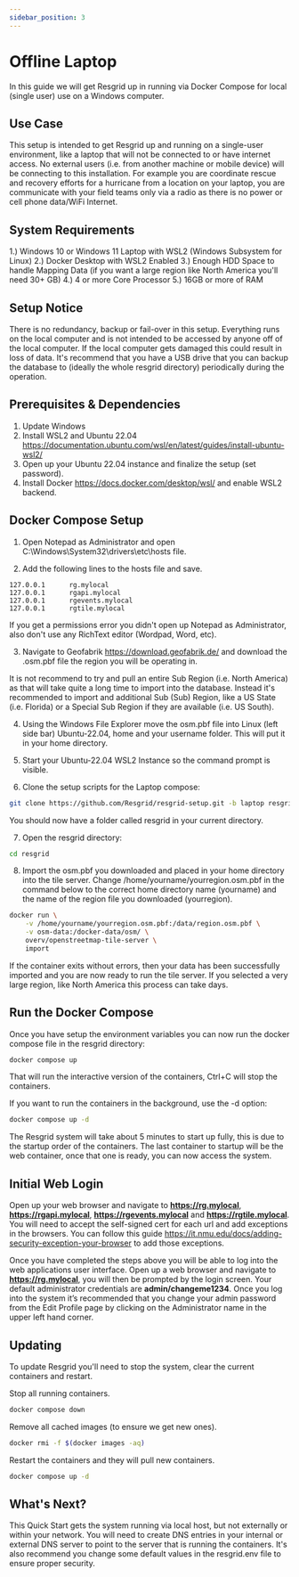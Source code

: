```yaml
---
sidebar_position: 3
---
```


# Offline Laptop

In this guide we will get Resgrid up in running via Docker Compose for local (single user) use on a Windows computer.

## Use Case

This setup is intended to get Resgrid up and running on a single-user environment, like a laptop that will not be connected to or have internet access. No external users (i.e. from another machine or mobile device) will be connecting to this installation. For example you are coordinate rescue and recovery efforts for a hurricane from a location on your laptop, you are communicate with your field teams only via a radio as there is no power or cell phone data/WiFi Internet. 

## System Requirements

1.) Windows 10 or Windows 11 Laptop with WSL2 (Windows Subsystem for Linux)
2.) Docker Desktop with WSL2 Enabled
3.) Enough HDD Space to handle Mapping Data (if you want a large region like North America you'll need 30+ GB)
4.) 4 or more Core Processor
5.) 16GB or more of RAM

## Setup Notice

There is no redundancy, backup or fail-over in this setup. Everything runs on the local computer and is not intended to be accessed by anyone off of the local computer. If the local computer gets damaged this could result in loss of data. It's recommend that you have a USB drive that you can backup the database to (ideally the whole resgrid directory) periodically during the operation.

## Prerequisites & Dependencies

1. Update Windows
2. Install WSL2 and Ubuntu 22.04 <https://documentation.ubuntu.com/wsl/en/latest/guides/install-ubuntu-wsl2/>
3. Open up your Ubuntu 22.04 instance and finalize the setup (set password).
4. Install Docker <https://docs.docker.com/desktop/wsl/> and enable WSL2 backend.

## Docker Compose Setup

1. Open Notepad as Administrator and open C:\Windows\System32\drivers\etc\hosts file.

2. Add the following lines to the hosts file and save.
```
127.0.0.1      rg.mylocal
127.0.0.1      rgapi.mylocal
127.0.0.1      rgevents.mylocal
127.0.0.1      rgtile.mylocal
```

If you get a permissions error you didn't open up Notepad as Administrator, also don't use any RichText editor (Wordpad, Word, etc).

3. Navigate to Geofabrik <https://download.geofabrik.de/> and download the .osm.pbf file the region you will be operating in. 

It is not recommend to try and pull an entire Sub Region (i.e. North America) as that will take quite a long time to import into the database. Instead it's recommended to import and additional Sub (Sub) Region, like a US State (i.e. Florida) or a Special Sub Region if they are available (i.e. US South). 

4. Using the Windows File Explorer move the osm.pbf file into Linux (left side bar) Ubuntu-22.04, home and your username folder. This will put it in your home directory.

5. Start your Ubuntu-22.04 WSL2 Instance so the command prompt is visible.

6. Clone the setup scripts for the Laptop compose:

```bash
git clone https://github.com/Resgrid/resgrid-setup.git -b laptop resgrid
```

You should now have a folder called resgrid in your current directory.

7. Open the resgrid directory:

```bash
cd resgrid
```

8. Import the osm.pbf you downloaded and placed in your home directory into the tile server. Change /home/yourname/yourregion.osm.pbf in the command below to the correct home directory name (yourname) and the name of the region file you downloaded (yourregion).

```bash
docker run \
    -v /home/yourname/yourregion.osm.pbf:/data/region.osm.pbf \
    -v osm-data:/docker-data/osm/ \
    overv/openstreetmap-tile-server \
    import
```

If the container exits without errors, then your data has been successfully imported and you are now ready to run the tile server. If you selected a very large region, like North America this process can take days.


## Run the Docker Compose

Once you have setup the environment variables you can now run the docker compose file in the resgrid directory:

```bash
docker compose up
```

That will run the interactive version of the containers, Ctrl+C will stop the containers.

If you want to run the containers in the background, use the -d option:

```bash
docker compose up -d
```

The Resgrid system will take about 5 minutes to start up fully, this is due to the startup order of the containers. The last container to startup will be the web container, once that one is ready, you can now access the system.


## Initial Web Login

Open up your web browser and navigate to **https://rg.mylocal**, **https://rgapi.mylocal**, **https://rgevents.mylocal** and **https://rgtile.mylocal**. You will need to accept the self-signed cert for each url and add exceptions in the browsers. You can follow this guide <https://it.nmu.edu/docs/adding-security-exception-your-browser> to add those exceptions.

Once you have completed the steps above you will be able to log into the web applications user interface. Open up a web browser and navigate to **https://rg.mylocal**, you will then be prompted by the login screen. Your default administrator credentials are **admin/changeme1234**. Once you log into the system it’s recommended that you change your admin password from the Edit Profile page by clicking on the Administrator name in the upper left hand corner.

## Updating

To update Resgrid you'll need to stop the system, clear the current containers and restart.

Stop all running containers.

```bash
docker compose down
```

Remove all cached images (to ensure we get new ones).

```bash
docker rmi -f $(docker images -aq)
```

Restart the containers and they will pull new containers.

```bash
docker compose up -d
```

## What's Next?

This Quick Start gets the system running via local host, but not externally or within your network. You will need to create DNS entries in your internal or external DNS server to point to the server that is running the containers. It's also recommend you change some default values in the resgrid.env file to ensure proper security.